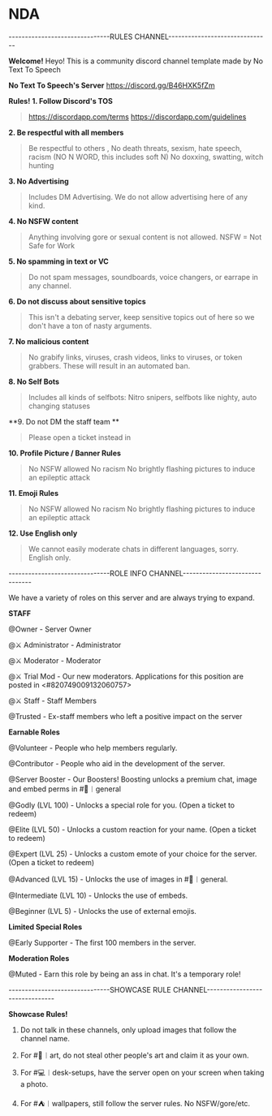 # NDA

-------------------------------RULES CHANNEL-------------------------------

__**Welcome!**__
Heyo! This is a community discord channel template made by No Text To Speech

**No Text To Speech's Server**
<https://discord.gg/B46HXK5fZm>


__**Rules!**__
**1. Follow Discord's TOS**
> https://discordapp.com/terms
> https://discordapp.com/guidelines

**2. Be respectful with all members**
> Be respectful to others , No death threats, sexism, hate speech, racism (NO N WORD, this includes soft N)
> No doxxing, swatting, witch hunting

**3. No Advertising**
> Includes DM Advertising. We do not allow advertising here of any kind.

**4. No NSFW content**
> Anything involving gore or sexual content is not allowed.
> NSFW = Not Safe for Work

**5. No spamming in text or VC**
> Do not spam messages, soundboards, voice changers, or earrape in any channel.

**6. Do not discuss about sensitive topics**
> This isn't a debating server, keep sensitive topics out of here so we don't have a ton of nasty arguments.

**7. No malicious content**
> No grabify links, viruses, crash videos, links to viruses, or token grabbers. These will result in an automated ban.

**8. No Self Bots**
> Includes all kinds of selfbots: Nitro snipers, selfbots like nighty, auto changing statuses

**9. Do not DM the staff team **
> Please open a ticket instead in

**10. Profile Picture / Banner Rules**
> No NSFW allowed
> No racism
> No brightly flashing pictures to induce an epileptic attack

**11. Emoji Rules**
> No NSFW allowed
> No racism
> No brightly flashing pictures to induce an epileptic attack

**12. Use English only**
> We cannot easily moderate chats in different languages, sorry. English only.



-------------------------------ROLE INFO CHANNEL-------------------------------

We have a variety of roles on this server and are always trying to expand.

__**STAFF**__

@Owner - Server Owner

@⚔️ Administrator - Administrator

@⚔️ Moderator - Moderator

@⚔️ Trial Mod - Our new moderators. Applications for this position are posted in <#820749009132060757> 

@⚔️ Staff - Staff Members

@Trusted - Ex-staff members who left a positive impact on the server


__**Earnable Roles**__

@Volunteer - People who help members regularly.

@Contributor - People who aid in the development of the server.

@Server Booster - Our Boosters! Boosting unlocks a premium chat, image and embed perms in #💬︱general

@Godly (LVL 100) - Unlocks a special role for you. (Open a ticket to redeem)

@Elite (LVL 50) - Unlocks a custom reaction for your name. (Open a ticket to redeem)

@Expert (LVL 25) - Unlocks a custom emote of your choice for the server. (Open a ticket to redeem)

@Advanced (LVL 15)  - Unlocks the use of images in #💬︱general.

@Intermediate (LVL 10) - Unlocks the use of embeds.

@Beginner (LVL 5) - Unlocks the use of external emojis.


__**Limited Special Roles**__

@Early Supporter - The first 100 members in the server.


__**Moderation Roles**__

@Muted - Earn this role by being an ass in chat. It's a temporary role!




-------------------------------SHOWCASE RULE CHANNEL-------------------------------

__**Showcase Rules!**__

1. Do not talk in these channels, only upload images that follow the channel name.

2. For #🎨︱art, do not steal other people's art and claim it as your own.

3. For #💻︱desk-setups, have the server open on your screen when taking a photo.

4. For #⛺︱wallpapers, still follow the server rules. No NSFW/gore/etc.
